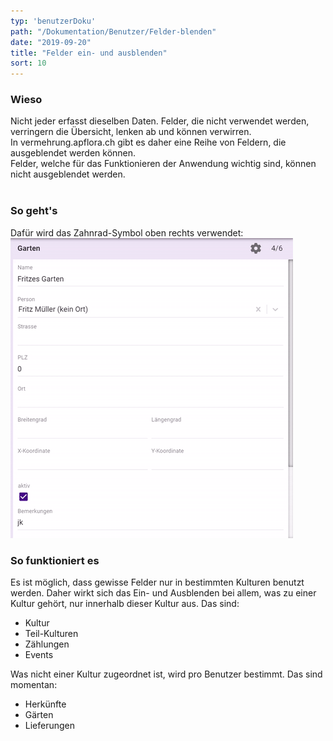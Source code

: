 ```yaml
---
typ: 'benutzerDoku'
path: "/Dokumentation/Benutzer/Felder-blenden"
date: "2019-09-20"
title: "Felder ein- und ausblenden"
sort: 10
---
```


### Wieso
Nicht jeder erfasst dieselben Daten. Felder, die nicht verwendet werden, verringern die Übersicht, lenken ab und können verwirren.<br/>
In vermehrung.apflora.ch gibt es daher eine Reihe von Feldern, die ausgeblendet werden können.<br/>
Felder, welche für das Funktionieren der Anwendung wichtig sind, können nicht ausgeblendet werden.
<br/><br/>

### So geht's
Dafür wird das Zahnrad-Symbol oben rechts verwendet:<br/>
![Felder wählen](_media/felderBlenden1.gif)<br/>

### So funktioniert es
Es ist möglich, dass gewisse Felder nur in bestimmten Kulturen benutzt werden. Daher wirkt sich das Ein- und Ausblenden bei allem, was zu einer Kultur gehört, nur innerhalb dieser Kultur aus. Das sind:

- Kultur
- Teil-Kulturen
- Zählungen
- Events

Was nicht einer Kultur zugeordnet ist, wird pro Benutzer bestimmt. Das sind momentan:

- Herkünfte
- Gärten
- Lieferungen
